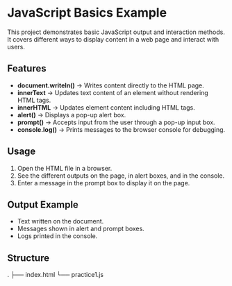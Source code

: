 # JavaScript Basics Example  

This project demonstrates basic JavaScript output and interaction methods.  
It covers different ways to display content in a web page and interact with users.  

## Features  
- **document.writeln()** → Writes content directly to the HTML page.  
- **innerText** → Updates text content of an element without rendering HTML tags.  
- **innerHTML** → Updates element content including HTML tags.  
- **alert()** → Displays a pop-up alert box.  
- **prompt()** → Accepts input from the user through a pop-up input box.  
- **console.log()** → Prints messages to the browser console for debugging.  

## Usage  
1. Open the HTML file in a browser.  
2. See the different outputs on the page, in alert boxes, and in the console.  
3. Enter a message in the prompt box to display it on the page.  

## Output Example  
- Text written on the document.  
- Messages shown in alert and prompt boxes.  
- Logs printed in the console.  

## Structure 
.
├── index.html
└── practice1.js